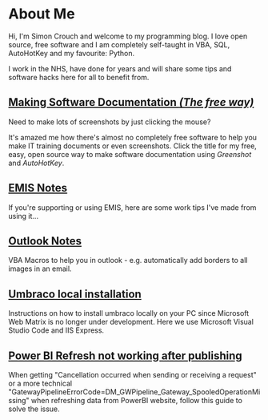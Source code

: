 # About Me

Hi, I'm Simon Crouch and welcome to my programming blog.
I love open source, free software and I am completely self-taught in VBA, SQL, AutoHotKey and my favourite: Python.

I work in the NHS, have done for years and will share some tips and software hacks here for all to benefit from.

## [Making Software Documentation _(The free way)_](making_software_documentation.md)

Need to make lots of screenshots by just clicking the mouse?

It's amazed me how there's almost no completely free software to help you make IT training documents or even screenshots. Click the title for my free, easy, open source way to make software documentation using _Greenshot_ and _AutoHotKey_.

## [EMIS Notes](emis.md)

If you're supporting or using EMIS, here are some work tips I've made from using it...

## [Outlook Notes](outlook.md)

VBA Macros to help you in outlook - e.g. automatically add borders to all images in an email.

## [Umbraco local installation](umbraco.md)

Instructions on how to install umbraco locally on your PC since Microsoft Web Matrix is no longer under development. Here we use Microsoft Visual Studio Code and IIS Express.

## [Power BI Refresh not working after publishing](pbi_cancellation_occurred.md)

When getting "Cancellation occurred when sending or receiving a request" or a more technical "GatewayPipelineErrorCode=DM_GWPipeline_Gateway_SpooledOperationMissing" when refreshing data from PowerBI website, follow this guide to solve the issue.
